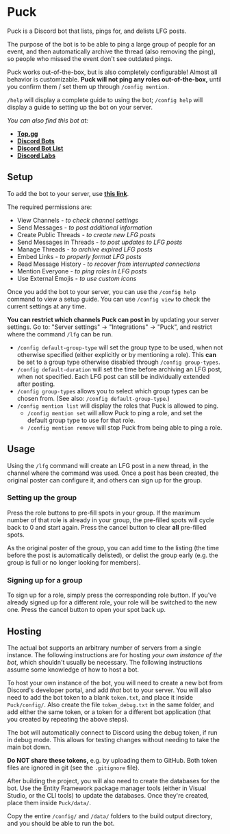 # Puck

Puck is a Discord bot that lists, pings for, and delists LFG posts.

The purpose of the bot is to be able to ping a large group of people for an
event, and then automatically archive the thread (also removing the ping),
so people who missed the event don't see outdated pings.

Puck works out-of-the-box, but is also completely configurable! Almost all
behavior is customizable. **Puck will not ping any roles out-of-the-box,**
until you confirm them / set them up through `/config mention`.

`/help` will display a complete guide to using the bot; `/config help` will
display a guide to setting up the bot on your server.

*You can also find this bot at:*
- **[Top.gg][2]**
- **[Discord Bots][3]**
- **[Discord Bot List][4]**
- **[Discord Labs][5]**



## Setup

To add the bot to your server, use **[this link][1]**.

The required permissions are:
- View Channels - *to check channel settings*
- Send Messages - *to post additional information*
- Create Public Threads - *to create new LFG posts*
- Send Messages in Threads - *to post updates to LFG posts*
- Manage Threads - *to archive expired LFG posts*
- Embed Links - *to properly format LFG posts*
- Read Message History - *to recover from interrupted connections*
- Mention Everyone - *to ping roles in LFG posts*
- Use External Emojis - *to use custom icons*

Once you add the bot to your server, you can use the `/config help` command
to view a setup guide. You can use `/config view` to check the current
settings at any time.

**You can restrict which channels Puck can post in** by updating your server
settings. Go to: "Server settings" -> "Integrations" -> "Puck", and restrict
where the command `/lfg` can be run.

- `/config default-group-type` will set the group type to be used, when not
  otherwise specified (either explicitly or by mentioning a role). This
  **can** be set to a group type otherwise disabled through
  `/config group-types`.
- `/config default-duration` will set the time before archiving an LFG post,
  when not specified. Each LFG post can still be individually extended after
  posting.
- `/config group-types` allows you to select which group types can be chosen
  from. (See also: `/config default-group-type`.)
- `/config mention list` will display the roles that Puck is allowed to ping.
  - `/config mention set` will allow Puck to ping a role, and set the default
    group type to use for that role.
  - `/config mention remove` will stop Puck from being able to ping a role.



## Usage

Using the `/lfg` command will create an LFG post in a new thread, in the
channel where the command was used. Once a post has been created, the original
poster can configure it, and others can sign up for the group.

### Setting up the group

Press the role buttons to pre-fill spots in your group. If the maximum number
of that role is already in your group, the pre-filled spots will cycle back
to 0 and start again. Press the cancel button to clear **all** pre-filled
spots.

As the original poster of the group, you can add time to the listing (the
time before the post is automatically delisted), or delist the group early
(e.g. the group is full or no longer looking for members).

### Signing up for a group

To sign up for a role, simply press the corresponding role button. If you've
already signed up for a different role, your role will be switched to the
new one. Press the cancel button to open your spot back up.



## Hosting

The actual bot supports an arbitrary number of servers from a single instance.
The following instructions are for hosting *your own instance of the bot*,
which shouldn't usually be necessary. The following instructions assume some
knowledge of how to host a bot.

To host your own instance of the bot, you will need to create a new bot from
Discord's developer portal, and add *that* bot to your server. You will also
need to add the bot token to a blank `token.txt`, and place it inside
`Puck/config/`. Also create the file `token_debug.txt` in the same folder,
and add either the same token, or a token for a different bot application
(that you created by repeating the above steps).

The bot will automatically connect to Discord using the debug token, if run
in debug mode. This allows for testing changes without needing to take the
main bot down.

**Do NOT share these tokens,** e.g. by uploading them to GitHub. Both token
files are ignored in git (see the `.gitignore` file).

After building the project, you will also need to create the databases for
the bot. Use the Entity Framework package manager tools (either in Visual
Studio, or the CLI tools) to update the databases. Once they're created,
place them inside `Puck/data/`.

Copy the entire `/config/` and `/data/` folders to the build output directory,
and you should be able to run the bot.



[1]: https://discord.com/api/oauth2/authorize?client_id=703068724818608138&permissions=326417992704&scope=applications.commands%20bot
[2]: https://top.gg/bot/703068724818608138
[3]: https://discord.bots.gg/bots/703068724818608138
[4]: https://discordbotlist.com/bots/puck
[5]: https://bots.discordlabs.org/bot/703068724818608138
